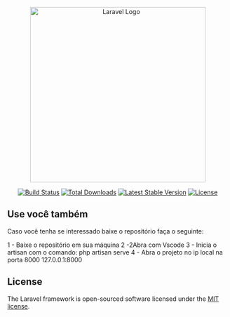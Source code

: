 <p align="center"><a href="https://laravel.com" target="_blank"><img src="https://raw.githubusercontent.com/laravel/art/master/logo-lockup/5%20SVG/2%20CMYK/1%20Full%20Color/laravel-logolockup-cmyk-red.svg" width="400" alt="Laravel Logo"></a></p>

<p align="center">
<a href="https://travis-ci.org/laravel/framework"><img src="https://travis-ci.org/laravel/framework.svg" alt="Build Status"></a>
<a href="https://packagist.org/packages/laravel/framework"><img src="https://img.shields.io/packagist/dt/laravel/framework" alt="Total Downloads"></a>
<a href="https://packagist.org/packages/laravel/framework"><img src="https://img.shields.io/packagist/v/laravel/framework" alt="Latest Stable Version"></a>
<a href="https://packagist.org/packages/laravel/framework"><img src="https://img.shields.io/packagist/l/laravel/framework" alt="License"></a>
</p>


## Use você também

Caso você tenha se interessado baixe o repositório faça o seguinte:

1 - Baixe o repositório em sua máquina
2 -2Abra com Vscode
3 - Inicia o artisan com o comando:
    php artisan serve
4 - Abra o projeto no ip local na porta 8000 
    127.0.0.1:8000

## License

The Laravel framework is open-sourced software licensed under the [MIT license](https://opensource.org/licenses/MIT).
